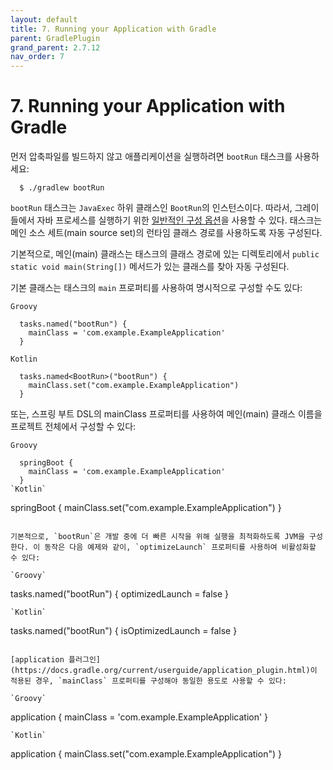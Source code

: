 ```yaml
---
layout: default
title: 7. Running your Application with Gradle
parent: GradlePlugin
grand_parent: 2.7.12
nav_order: 7
---
```



# 7. Running your Application with Gradle
먼저 압축파일를 빌드하지 않고 애플리케이션을 실행하려면 `bootRun` 태스크를 사용하세요:

```
  $ ./gradlew bootRun
```

`bootRun` 태스크는 `JavaExec` 하위 클래스인 `BootRun`의 인스턴스이다. 따라서, 그레이들에서 자바 프로세스를 실행하기 위한 [일반적인 구성 옵션](https://docs.gradle.org/current/dsl/org.gradle.api.tasks.JavaExec.html)을 사용할 수 있다. 태스크는 메인 소스 세트(main source set)의 런타임 클래스 경로를 사용하도록 자동 구성된다.

기본적으로, 메인(main) 클래스는 태스크의 클래스 경로에 있는 디렉토리에서 `public static void main(String[])` 메서드가 있는 클래스를 찾아 자동 구성된다.

기본 클래스는 태스크의 `main` 프로퍼티를 사용하여 명시적으로 구성할 수도 있다:

`Groovy`
```
  tasks.named("bootRun") {
    mainClass = 'com.example.ExampleApplication'
  }
```
`Kotlin`
```
  tasks.named<BootRun>("bootRun") {
    mainClass.set("com.example.ExampleApplication")
  }
```

또는, 스프링 부트 DSL의 mainClass 프로퍼티를 사용하여 메인(main) 클래스 이름을 프로젝트 전체에서 구성할 수 있다:

`Groovy`
```
  springBoot {
    mainClass = 'com.example.ExampleApplication'
  }
`Kotlin`
```
  springBoot {
    mainClass.set("com.example.ExampleApplication")
  }
```

기본적으로, `bootRun`은 개발 중에 더 빠른 시작을 위해 실행을 최적화하도록 JVM을 구성한다. 이 동작은 다음 예제와 같이, `optimizeLaunch` 프로퍼티를 사용하여 비활성화할 수 있다:

`Groovy`
```
  tasks.named("bootRun") {
    optimizedLaunch = false
  }
```
`Kotlin`
```
  tasks.named<BootRun>("bootRun") {
    isOptimizedLaunch = false
  }
```

[application 플러그인](https://docs.gradle.org/current/userguide/application_plugin.html)이 적용된 경우, `mainClass` 프로퍼티를 구성해야 동일한 용도로 사용할 수 있다:

`Groovy`
```
  application {
    mainClass = 'com.example.ExampleApplication'
  }
```
`Kotlin`
```
  application {
    mainClass.set("com.example.ExampleApplication")
  }
```